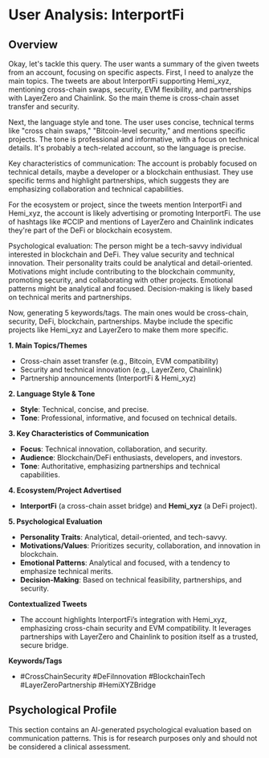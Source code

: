 # User Analysis: InterportFi

## Overview

<think>
Okay, let's tackle this query. The user wants a summary of the given tweets from an account, focusing on specific aspects. First, I need to analyze the main topics. The tweets are about InterportFi supporting Hemi_xyz, mentioning cross-chain swaps, security, EVM flexibility, and partnerships with LayerZero and Chainlink. So the main theme is cross-chain asset transfer and security.

Next, the language style and tone. The user uses concise, technical terms like "cross chain swaps," "Bitcoin-level security," and mentions specific projects. The tone is professional and informative, with a focus on technical details. It's probably a tech-related account, so the language is precise.

Key characteristics of communication: The account is probably focused on technical details, maybe a developer or a blockchain enthusiast. They use specific terms and highlight partnerships, which suggests they are emphasizing collaboration and technical capabilities.

For the ecosystem or project, since the tweets mention InterportFi and Hemi_xyz, the account is likely advertising or promoting InterportFi. The use of hashtags like #CCIP and mentions of LayerZero and Chainlink indicates they're part of the DeFi or blockchain ecosystem.

Psychological evaluation: The person might be a tech-savvy individual interested in blockchain and DeFi. They value security and technical innovation. Their personality traits could be analytical and detail-oriented. Motivations might include contributing to the blockchain community, promoting security, and collaborating with other projects. Emotional patterns might be analytical and focused. Decision-making is likely based on technical merits and partnerships.

Now, generating 5 keywords/tags. The main ones would be cross-chain, security, DeFi, blockchain, partnerships. Maybe include the specific projects like Hemi_xyz and LayerZero to make them more specific.
</think>

**1. Main Topics/Themes**  
- Cross-chain asset transfer (e.g., Bitcoin, EVM compatibility)  
- Security and technical innovation (e.g., LayerZero, Chainlink)  
- Partnership announcements (InterportFi & Hemi_xyz)  

**2. Language Style & Tone**  
- **Style**: Technical, concise, and precise.  
- **Tone**: Professional, informative, and focused on technical details.  

**3. Key Characteristics of Communication**  
- **Focus**: Technical innovation, collaboration, and security.  
- **Audience**: Blockchain/DeFi enthusiasts, developers, and investors.  
- **Tone**: Authoritative, emphasizing partnerships and technical capabilities.  

**4. Ecosystem/Project Advertised**  
- **InterportFi** (a cross-chain asset bridge) and **Hemi_xyz** (a DeFi project).  

**5. Psychological Evaluation**  
- **Personality Traits**: Analytical, detail-oriented, and tech-savvy.  
- **Motivations/Values**: Prioritizes security, collaboration, and innovation in blockchain.  
- **Emotional Patterns**: Analytical and focused, with a tendency to emphasize technical merits.  
- **Decision-Making**: Based on technical feasibility, partnerships, and security.  

**Contextualized Tweets**  
- The account highlights InterportFi’s integration with Hemi_xyz, emphasizing cross-chain security and EVM compatibility. It leverages partnerships with LayerZero and Chainlink to position itself as a trusted, secure bridge.  

**Keywords/Tags**  
- #CrossChainSecurity #DeFiInnovation #BlockchainTech #LayerZeroPartnership #HemiXYZBridge

## Psychological Profile

This section contains an AI-generated psychological evaluation based on communication patterns. This is for research purposes only and should not be considered a clinical assessment.